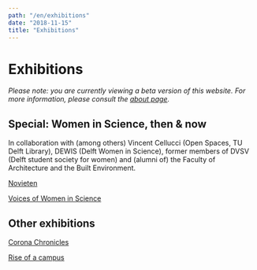 ```yaml
---
path: "/en/exhibitions"
date: "2018-11-15"
title: "Exhibitions"
---
```


# Exhibitions

*Please note: you are currently viewing a beta version of this website. For more information, please consult the [about page](/en/about/).*

## Special: Women in Science, then & now
In collaboration with (among others) Vincent Cellucci (Open Spaces, TU Delft Library), DEWIS (Delft Women in Science), former members of DVSV (Delft student society for women) and (alumni of) the Faculty of Architecture and the Built Environment.
<div class="blocks">
<div class="block tint yellow cutcorners w-4 h-4 image">

[Novieten](/en/exhibitions/novieten)
</div>
<div class="block tint yellow cutcorners w-4 h-4 image">

[Voices of Women in Science](/en/exhibitions/voices-of-wis)
</div>

</div>

## Other exhibitions

<div class="blocks">
<div class="block tint yellow cutcorners w-4 h-4 image">

[Corona Chronicles](/en/exhibitions/corona-chronicles)
</div>
<div class="block tint yellow cutcorners w-4 h-4 image">

[Rise of a campus](/en/exhibitions/rise-of-a-campus)
</div>

</div>

